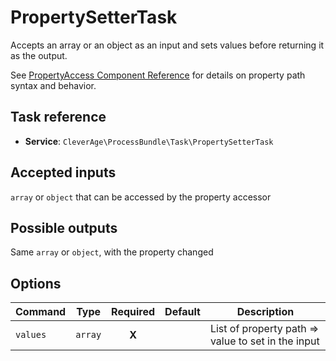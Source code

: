 PropertySetterTask
==================

Accepts an array or an object as an input and sets values before returning it as the output.

See [PropertyAccess Component Reference](https://symfony.com/doc/current/components/property_access.html) for details on property path syntax and behavior.

Task reference
--------------

* **Service**: `CleverAge\ProcessBundle\Task\PropertySetterTask`

Accepted inputs
---------------

`array` or `object` that can be accessed by the property accessor

Possible outputs
----------------

Same `array` or `object`, with the property changed

Options
-------

| Command | Type | Required | Default | Description |
| ------- | ---- | :------: | ------- | ----------- |
| `values` | `array` | **X** | | List of property path => value to set in the input |

